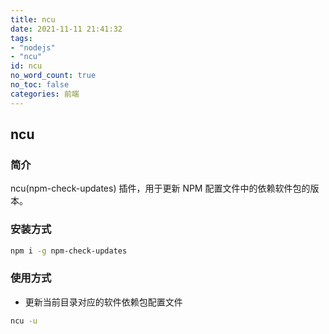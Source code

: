 ```yaml
---
title: ncu
date: 2021-11-11 21:41:32
tags:
- "nodejs"
- "ncu"
id: ncu
no_word_count: true
no_toc: false
categories: 前端
---
```


## ncu

### 简介

ncu(npm-check-updates) 插件，用于更新 NPM 配置文件中的依赖软件包的版本。

### 安装方式

```bash
npm i -g npm-check-updates
```

### 使用方式

- 更新当前目录对应的软件依赖包配置文件

```bash
ncu -u
```
